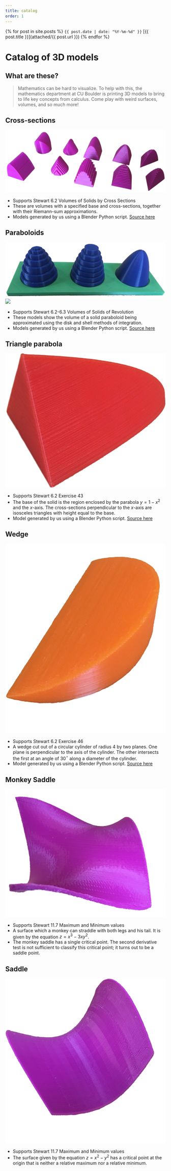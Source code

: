 ```yaml
---
title: catalog
order: 1
---
```


{% for post in site.posts %}
`{{ post.date | date: "%Y-%m-%d" }}` [{{ post.title }}](attached/{{ post.url }})
{% endfor %}

# Catalog of 3D models

## What are these?

> Mathematics can be hard to visualize. To help with this, the mathematics department at CU Boulder is printing 3D models to bring to life key concepts from calculus. Come play with weird surfaces, volumes, and so much more!

## Cross-sections

![](attached/crosssections.png)

- Supports Stewart 6.2 Volumes of Solids by Cross Sections
- These are volumes with a specified base and cross-sections, together with their Riemann-sum approximations.
- Models generated by us using a Blender Python script. [Source here]("attached/KnownCrossSections.py")

## Paraboloids

![](attached/paraboloids.png)   
![](attached/paraboloids2.png)

- Supports Stewart 6.2-6.3 Volumes of Solids of Revolution
- These models show the volume of a solid paraboloid being approximated using the disk and shell methods of integration.
- Models generated by us using a Blender Python script. [Source here]("attached/SmoothDisksShells.py")

## Triangle parabola

![](attached/triangleparabola.png)

- Supports Stewart 6.2 Exercise 43
- The base of the solid is the region enclosed by the parabola $y=1-x^2$ and the $x$-axis. The cross-sections perpendicular to the $x$-axis are isosceles triangles with height equal to the base.
- Model generated by us using a Blender Python script. [Source here]("attached/KnownCrossSections.py")

## Wedge

![](attached/wedge.png)

- Supports Stewart 6.2 Exercise 46
- A wedge cut out of a circular cylinder of radius 4 by two planes. One plane is perpendicular to the axis of the cylinder. The other intersects the first at an angle of 30$^\circ$ along a diameter of the cylinder.
- Model generated by us using a Blender Python script. [Source here]("attached/KnownCrossSections.py")

## Monkey Saddle

![](attached/monkeysaddle.png)

- Supports Stewart 11.7 Maximum and Minimum values
- A surface which a monkey can straddle with both legs and his tail. It is given by the equation $z=x^3-3xy^2$.
- The monkey saddle has a single critical point. The second derivative test is not sufficient to classify this critical point; it turns out to be a saddle point.

## Saddle

![](attached/saddle.png)

- Supports Stewart 11.7 Maximum and Minimum values
- The surface given by the equation $z=x^2-y^2$ has a critical point at the origin that is neither a relative maximum nor a relative minimum.
